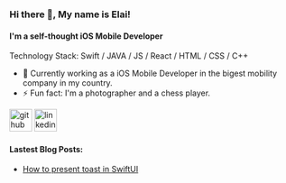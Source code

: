 ### Hi there 👋, My name is Elai!
#### I'm a self-thought iOS Mobile Developer

Technology Stack: Swift / JAVA / JS / React / HTML / CSS / C++

- 🔭 Currently working as a iOS Mobile Developer in the bigest mobility company in my country.
- ⚡ Fun fact: I'm a photographer and a chess player.

[<img src='https://cdn.jsdelivr.net/npm/simple-icons@3.0.1/icons/github.svg' alt='github' height='40'>](https://github.com/elai950)  [<img src='https://cdn.jsdelivr.net/npm/simple-icons@3.0.1/icons/linkedin.svg' alt='linkedin' height='40'>](https://www.linkedin.com/in/elai-zuberman-8120a073/)  

#### Lastest Blog Posts:
- [How to present toast in SwiftUI](https://medium.com/swlh/presenting-apples-music-alerts-in-swiftui-7f5c32cebed6)

